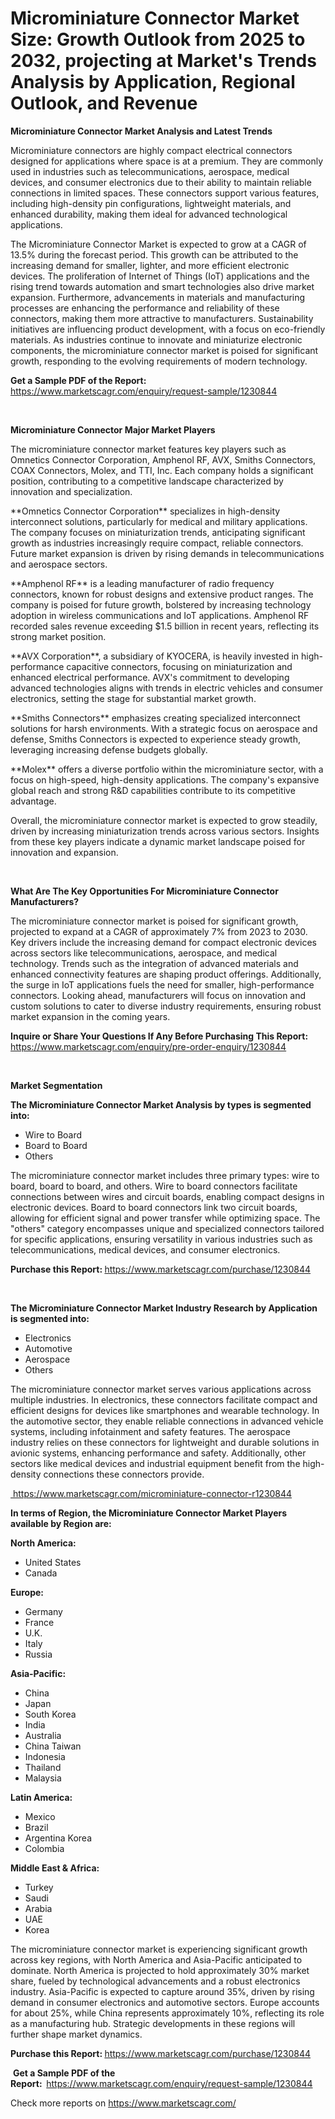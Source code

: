 <p><h1>Microminiature Connector Market Size: Growth Outlook from 2025 to 2032, projecting at Market's Trends Analysis by Application, Regional Outlook, and Revenue</h1></p><p><strong>Microminiature Connector Market Analysis and Latest Trends</strong></p>
<p><p>Microminiature connectors are highly compact electrical connectors designed for applications where space is at a premium. They are commonly used in industries such as telecommunications, aerospace, medical devices, and consumer electronics due to their ability to maintain reliable connections in limited spaces. These connectors support various features, including high-density pin configurations, lightweight materials, and enhanced durability, making them ideal for advanced technological applications.</p><p>The Microminiature Connector Market is expected to grow at a CAGR of 13.5% during the forecast period. This growth can be attributed to the increasing demand for smaller, lighter, and more efficient electronic devices. The proliferation of Internet of Things (IoT) applications and the rising trend towards automation and smart technologies also drive market expansion. Furthermore, advancements in materials and manufacturing processes are enhancing the performance and reliability of these connectors, making them more attractive to manufacturers. Sustainability initiatives are influencing product development, with a focus on eco-friendly materials. As industries continue to innovate and miniaturize electronic components, the microminiature connector market is poised for significant growth, responding to the evolving requirements of modern technology.</p></p>
<p><strong>Get a Sample PDF of the Report:&nbsp;</strong> <a href="https://www.marketscagr.com/enquiry/request-sample/1230844?utm_campaign=2319&utm_medium=2&utm_source=Github&utm_content=ia&utm_term=10022025&utm_id=microminiature-connector">https://www.marketscagr.com/enquiry/request-sample/1230844</a></p>
<p>&nbsp;</p>
<p><strong>Microminiature Connector Major Market Players</strong></p>
<p><p>The microminiature connector market features key players such as Omnetics Connector Corporation, Amphenol RF, AVX, Smiths Connectors, COAX Connectors, Molex, and TTI, Inc. Each company holds a significant position, contributing to a competitive landscape characterized by innovation and specialization.</p><p>**Omnetics Connector Corporation** specializes in high-density interconnect solutions, particularly for medical and military applications. The company focuses on miniaturization trends, anticipating significant growth as industries increasingly require compact, reliable connectors. Future market expansion is driven by rising demands in telecommunications and aerospace sectors.</p><p>**Amphenol RF** is a leading manufacturer of radio frequency connectors, known for robust designs and extensive product ranges. The company is poised for future growth, bolstered by increasing technology adoption in wireless communications and IoT applications. Amphenol RF recorded sales revenue exceeding $1.5 billion in recent years, reflecting its strong market position.</p><p>**AVX Corporation**, a subsidiary of KYOCERA, is heavily invested in high-performance capacitive connectors, focusing on miniaturization and enhanced electrical performance. AVX's commitment to developing advanced technologies aligns with trends in electric vehicles and consumer electronics, setting the stage for substantial market growth.</p><p>**Smiths Connectors** emphasizes creating specialized interconnect solutions for harsh environments. With a strategic focus on aerospace and defense, Smiths Connectors is expected to experience steady growth, leveraging increasing defense budgets globally.</p><p>**Molex** offers a diverse portfolio within the microminiature sector, with a focus on high-speed, high-density applications. The company's expansive global reach and strong R&D capabilities contribute to its competitive advantage.</p><p>Overall, the microminiature connector market is expected to grow steadily, driven by increasing miniaturization trends across various sectors. Insights from these key players indicate a dynamic market landscape poised for innovation and expansion.</p></p>
<p>&nbsp;</p>
<p><strong>What Are The Key Opportunities For Microminiature Connector Manufacturers?</strong></p>
<p><p>The microminiature connector market is poised for significant growth, projected to expand at a CAGR of approximately 7% from 2023 to 2030. Key drivers include the increasing demand for compact electronic devices across sectors like telecommunications, aerospace, and medical technology. Trends such as the integration of advanced materials and enhanced connectivity features are shaping product offerings. Additionally, the surge in IoT applications fuels the need for smaller, high-performance connectors. Looking ahead, manufacturers will focus on innovation and custom solutions to cater to diverse industry requirements, ensuring robust market expansion in the coming years.</p></p>
<p><strong>Inquire or Share Your Questions If Any Before Purchasing This Report:</strong> <a href="https://www.marketscagr.com/enquiry/pre-order-enquiry/1230844?utm_campaign=2319&utm_medium=2&utm_source=Github&utm_content=ia&utm_term=10022025&utm_id=microminiature-connector">https://www.marketscagr.com/enquiry/pre-order-enquiry/1230844</a></p>
<p>&nbsp;</p>
<p><strong>Market Segmentation</strong></p>
<p><strong>The Microminiature Connector Market Analysis by types is segmented into:</strong></p>
<p><ul><li>Wire to Board</li><li>Board to Board</li><li>Others</li></ul></p>
<p><p>The microminiature connector market includes three primary types: wire to board, board to board, and others. Wire to board connectors facilitate connections between wires and circuit boards, enabling compact designs in electronic devices. Board to board connectors link two circuit boards, allowing for efficient signal and power transfer while optimizing space. The "others" category encompasses unique and specialized connectors tailored for specific applications, ensuring versatility in various industries such as telecommunications, medical devices, and consumer electronics.</p></p>
<p><strong>Purchase this Report:&nbsp;</strong><a href="https://www.marketscagr.com/purchase/1230844?utm_campaign=2319&utm_medium=2&utm_source=Github&utm_content=ia&utm_term=10022025&utm_id=microminiature-connector">https://www.marketscagr.com/purchase/1230844</a></p>
<p>&nbsp;</p>
<p><strong>The Microminiature Connector Market Industry Research by Application is segmented into:</strong></p>
<p><ul><li>Electronics</li><li>Automotive</li><li>Aerospace</li><li>Others</li></ul></p>
<p><p>The microminiature connector market serves various applications across multiple industries. In electronics, these connectors facilitate compact and efficient designs for devices like smartphones and wearable technology. In the automotive sector, they enable reliable connections in advanced vehicle systems, including infotainment and safety features. The aerospace industry relies on these connectors for lightweight and durable solutions in avionic systems, enhancing performance and safety. Additionally, other sectors like medical devices and industrial equipment benefit from the high-density connections these connectors provide.</p></p>
<p><a href="https://www.marketscagr.com/microminiature-connector-r1230844?utm_campaign=2319&utm_medium=2&utm_source=Github&utm_content=ia&utm_term=10022025&utm_id=microminiature-connector">&nbsp;https://www.marketscagr.com/microminiature-connector-r1230844</a></p>
<p><strong>In terms of Region, the Microminiature Connector Market Players available by Region are:</strong></p>
<p>
    <p> <strong> North America: </strong>
        <ul>
            <li>United States</li>
            <li>Canada</li>
        </ul>
        </p> 
    <p> <strong> Europe: </strong>
        <ul>
            <li>Germany</li>
            <li>France</li>
            <li>U.K.</li>
            <li>Italy</li>
            <li>Russia</li>
        </ul>
        </p> 
    <p> <strong> Asia-Pacific: </strong>
        <ul>
            <li>China</li>
            <li>Japan</li>
            <li>South Korea</li>
            <li>India</li>
            <li>Australia</li>
            <li>China Taiwan</li>
            <li>Indonesia</li>
            <li>Thailand</li>
            <li>Malaysia</li>
        </ul>
        </p> 
    <p> <strong> Latin America: </strong>
        <ul>
            <li>Mexico</li>
            <li>Brazil</li>
            <li>Argentina Korea</li>
            <li>Colombia</li>
        </ul>
        </p> 
    <p> <strong> Middle East & Africa: </strong>
        <ul>
            <li>Turkey</li>
            <li>Saudi</li>
            <li>Arabia</li>
            <li>UAE</li>
            <li>Korea</li>
        </ul>
    </p>
    </p>
<p><p>The microminiature connector market is experiencing significant growth across key regions, with North America and Asia-Pacific anticipated to dominate. North America is projected to hold approximately 30% market share, fueled by technological advancements and a robust electronics industry. Asia-Pacific is expected to capture around 35%, driven by rising demand in consumer electronics and automotive sectors. Europe accounts for about 25%, while China represents approximately 10%, reflecting its role as a manufacturing hub. Strategic developments in these regions will further shape market dynamics.</p></p>
<p><strong>Purchase this Report: </strong><a href="https://www.marketscagr.com/purchase/1230844?utm_campaign=2319&utm_medium=2&utm_source=Github&utm_content=ia&utm_term=10022025&utm_id=microminiature-connector">https://www.marketscagr.com/purchase/1230844</a></p>
<p>&nbsp;<strong>Get a Sample PDF of the Report:&nbsp;&nbsp;</strong><a href="https://www.marketscagr.com/enquiry/request-sample/1230844?utm_campaign=2319&utm_medium=2&utm_source=Github&utm_content=ia&utm_term=10022025&utm_id=microminiature-connector">https://www.marketscagr.com/enquiry/request-sample/1230844</a></p>
<p><strong></strong></p>
<p>Check more reports on <a href="https://www.marketscagr.com/?utm_campaign=2319&utm_medium=2&utm_source=Github&utm_content=ia&utm_term=10022025&utm_id=microminiature-connector">https://www.marketscagr.com/</a></p>
